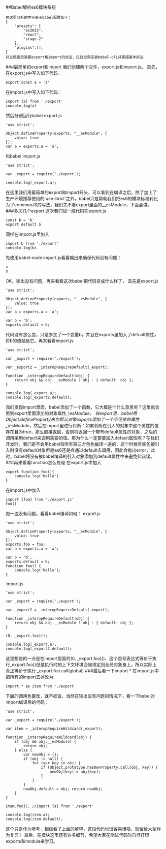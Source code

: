 ##Babel解析es6模块系统

    在这里分析的内容基于babel配置如下：
    {
    	"presets": [
			"es2015",
	   		"react",
			"stage-2"
        ],
        "plugins":[],
    }
    并且假设您掌握export和import的用法，已经全局安装babel-cli并掌握基本用法

###最简单的export和import
我们创建两个文件，export.js和import.js。
首先，在export.js中写入如下代码：

    export const a = 'a'
在import.js中写入如下代码：

    import {a} from './export'
    console.log(a)
然后分别运行babel export.js

    'use strict';

    Object.defineProperty(exports, "__esModule", {
        value: true
    });
    var a = exports.a = 'a';
和babel import.js
    
    'use strict';

    var _export = require('./export');

    console.log(_export.a);
在这里我们用最简单的export和import开头，可以看到在编译之后，除了加上了生产环境推荐使用的'use strict'之外，babel只是帮助我们把es6的模块标准转化为了commonJS的写法，我们先不看export里面的__esModule，下面会讲。
###多加几个export
这次我们加一段代码在export.js

    const b = 'b'
    export default b
同样在import.js里加入

    import b from './export'
    console.log(b)
先使用babel-node import.js看看输出来确保代码没有问题：

    a
    b
OK，输出没有问题，再来看看这次babel把代码变成什么样了，
首先是export.js

    'use strict';

    Object.defineProperty(exports, "__esModule", {
        value: true
    });
    var a = exports.a = 'a';

    var b = 'b';
    exports.default = b;
代码没有怎么变，只是多加了一个变量b，并且在exports里加入了defualt属性，将b的值赋给它。再来看看import.js

    'use strict';

    var _export = require('./export');

    var _export2 = _interopRequireDefault(_export);

    function _interopRequireDefault(obj) { 
        return obj && obj.__esModule ? obj : { default: obj }; 
    }

    console.log(_export.a);
    console.log(_export2.default);
我们发现import里面，babel添加了一个函数，它大概是个什么意思呢？这里就会用到export里面添加的对象属性\__\esModule。
在export里，babel用Object.defineProperty来为默认对象exports添加了一个不可变的属性\__\esModule，然后在import里进行判断：如果判断在引入的对象中这个属性的值存在且为true，那么直接返回，否则将返回一个带有default属性的对象，之后的调用采用default来调用需要的值。那为什么一定要要加入default属性呢？在我们开发时，我们是不会用babel将所有第三方包也编译一遍的，这个时候有些包被引入时没有default对象但是es6还是会通过default去调用，因此会抛出error，此时，babel将没有被babel编译的引入对象添加到default属性中来避免此错误。
###再来看看function怎么处理
在export.js中加入
    
    export function foo(){
        console.log('hello')
    }
在import.js中加入

    import {foo} from './export.js'
    foo()
跑一边没有问题，看看babel编译如何：
export.js

    'use strict';

    Object.defineProperty(exports, "__esModule", {
        value: true
    });
    exports.foo = foo;
    var a = exports.a = 'a';

    var b = 'b';
    exports.default = b;
    function foo() {
        console.log('hello');
    }
import.js

    'use strict';

    var _export = require('./export');

    var _export2 = _interopRequireDefault(_export);

    function _interopRequireDefault(obj) { 
        return obj && obj.__esModule ? obj : { default: obj }; 
    }

    (0, _export.foo)();

    console.log(_export.a);
    console.log(_export2.default);
 这里想说的一点是在import里面的(0, _export.foo)()，这个逗号表达式等价于执行_export.foo()但是执行时的上下文环境会被绑定到全局对象身上，所以实际上真正等价于执行 _export.foo.call(global)
###最后看一下import *
在import.js中把所有的import去掉改为

    import * as item from './export'
下面的调用也要改，就不细说，当然在输出没有问题的情况下，看一下babel对import编译后的代码：
    
    'use strict';

    var _export = require('./export');

    var item = _interopRequireWildcard(_export);

    function _interopRequireWildcard(obj) { 
        if (obj && obj.__esModule) { 
            return obj; 
        } else { 
            var newObj = {}; 
            if (obj != null) { 
                for (var key in obj) { 
                    if (Object.prototype.hasOwnProperty.call(obj, key)) {
                        newObj[key] = obj[key];
                    } 
                } 
            } 
            newObj.default = obj; return newObj; 
        } 
    }

    item.foo(); //import {a} from './export'

    console.log(item.a);
    console.log(item.default);
这个只是作为参考，相信看了上面的解释，这段代码也很容易懂啦，就留给大家作为复习！
最后，在模块这里还有许多细节，希望大家在测试代码时自行打印exports和module来学习。